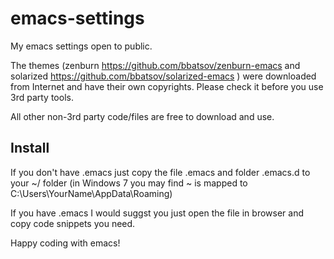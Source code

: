 emacs-settings
==============

My emacs settings open to public.

The themes (zenburn https://github.com/bbatsov/zenburn-emacs and solarized https://github.com/bbatsov/solarized-emacs ) were downloaded from Internet and have their own copyrights. Please check it before you use 3rd party tools.

All other non-3rd party code/files are free to download and use.


Install
-------

If you don't have .emacs just copy the file .emacs and folder .emacs.d to your ~/ folder (in Windows 7 you may find ~ is mapped to C:\Users\YourName\AppData\Roaming)

If you have .emacs I would suggst you just open the file in browser and copy code snippets you need.

Happy coding with emacs!



